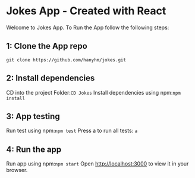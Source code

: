 # Jokes App - Created with React

Welcome to Jokes App.
To Run the App follow the following steps:

## 1: Clone the App repo
`git clone https://github.com/hanyhm/jokes.git`

## 2: Install dependencies
CD into the project Folder:`CD Jokes`
Install dependencies using npm:`npm install` 

## 3: App testing
Run test using npm:`npm test`
Press a to run all tests: `a`

## 4: Run the app
Run app using npm:`npm start`
Open [http://localhost:3000](http://localhost:3000) to view it in your browser.